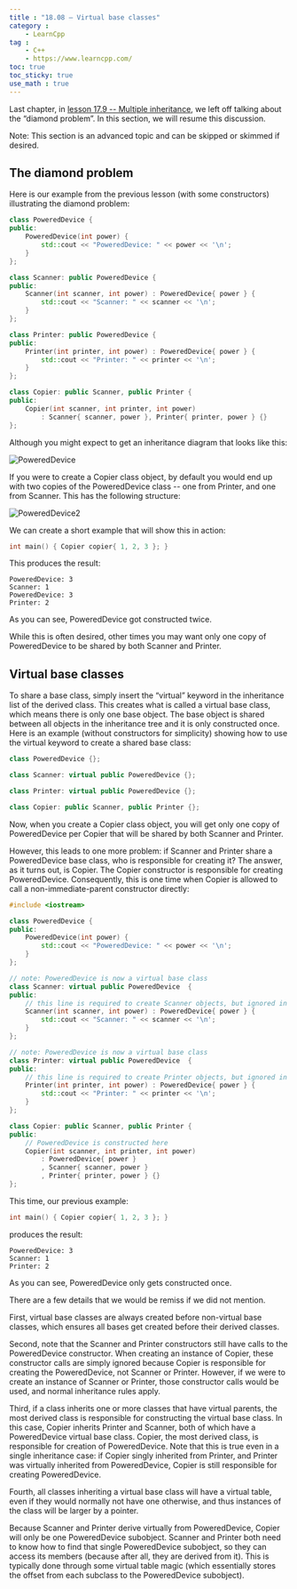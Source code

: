 ```yaml
---
title : "18.08 — Virtual base classes"
category :
    - LearnCpp
tag : 
    - C++
    - https://www.learncpp.com/
toc: true  
toc_sticky: true 
use_math : true
---
```



Last chapter, in [lesson 17.9 -- Multiple inheritance](https://www.learncpp.com/cpp-tutorial/multiple-inheritance/), we left off talking about the “diamond problem”. In this section, we will resume this discussion.

Note: This section is an advanced topic and can be skipped or skimmed if desired.


## The diamond problem

Here is our example from the previous lesson (with some constructors) illustrating the diamond problem:

```c++
class PoweredDevice {
public:
    PoweredDevice(int power) {
        std::cout << "PoweredDevice: " << power << '\n';
    }
};

class Scanner: public PoweredDevice {
public:
    Scanner(int scanner, int power) : PoweredDevice{ power } {
        std::cout << "Scanner: " << scanner << '\n';
    }
};

class Printer: public PoweredDevice {
public:
    Printer(int printer, int power) : PoweredDevice{ power } {
        std::cout << "Printer: " << printer << '\n';
    }
};

class Copier: public Scanner, public Printer {
public:
    Copier(int scanner, int printer, int power)
        : Scanner{ scanner, power }, Printer{ printer, power } {}
};
```

Although you might expect to get an inheritance diagram that looks like this:

![PoweredDevice](https://www.learncpp.com/images/CppTutorial/Section11/PoweredDevice.gif)

If you were to create a Copier class object, by default you would end up with two copies of the PoweredDevice class -- one from Printer, and one from Scanner. This has the following structure:

![PoweredDevice2](https://www.learncpp.com/images/CppTutorial/Section11/PoweredDevice2.gif)

We can create a short example that will show this in action:

```c++
int main() { Copier copier{ 1, 2, 3 }; }
```

This produces the result:

```
PoweredDevice: 3
Scanner: 1
PoweredDevice: 3
Printer: 2
```

As you can see, PoweredDevice got constructed twice.

While this is often desired, other times you may want only one copy of PoweredDevice to be shared by both Scanner and Printer.


## Virtual base classes

To share a base class, simply insert the “virtual” keyword in the inheritance list of the derived class. This creates what is called a virtual base class, which means there is only one base object. The base object is shared between all objects in the inheritance tree and it is only constructed once. Here is an example (without constructors for simplicity) showing how to use the virtual keyword to create a shared base class:

```c++
class PoweredDevice {};

class Scanner: virtual public PoweredDevice {};

class Printer: virtual public PoweredDevice {};

class Copier: public Scanner, public Printer {};
```

Now, when you create a Copier class object, you will get only one copy of PoweredDevice per Copier that will be shared by both Scanner and Printer.

However, this leads to one more problem: if Scanner and Printer share a PoweredDevice base class, who is responsible for creating it? The answer, as it turns out, is Copier. The Copier constructor is responsible for creating PoweredDevice. Consequently, this is one time when Copier is allowed to call a non-immediate-parent constructor directly:

```c++
#include <iostream>

class PoweredDevice {
public:
    PoweredDevice(int power) {
        std::cout << "PoweredDevice: " << power << '\n';
    }
};

// note: PoweredDevice is now a virtual base class
class Scanner: virtual public PoweredDevice  {
public:
    // this line is required to create Scanner objects, but ignored in this case
    Scanner(int scanner, int power) : PoweredDevice{ power } {
        std::cout << "Scanner: " << scanner << '\n';
    }
};

// note: PoweredDevice is now a virtual base class
class Printer: virtual public PoweredDevice  {
public:
    // this line is required to create Printer objects, but ignored in this case
    Printer(int printer, int power) : PoweredDevice{ power } {
        std::cout << "Printer: " << printer << '\n';
    }
};

class Copier: public Scanner, public Printer {
public:
    // PoweredDevice is constructed here
    Copier(int scanner, int printer, int power)
        : PoweredDevice{ power }
        , Scanner{ scanner, power }
        , Printer{ printer, power } {}
};
```

This time, our previous example:

```c++
int main() { Copier copier{ 1, 2, 3 }; }
```

produces the result:

```
PoweredDevice: 3
Scanner: 1
Printer: 2
```

As you can see, PoweredDevice only gets constructed once.

There are a few details that we would be remiss if we did not mention.

First, virtual base classes are always created before non-virtual base classes, which ensures all bases get created before their derived classes.

Second, note that the Scanner and Printer constructors still have calls to the PoweredDevice constructor. When creating an instance of Copier, these constructor calls are simply ignored because Copier is responsible for creating the PoweredDevice, not Scanner or Printer. However, if we were to create an instance of Scanner or Printer, those constructor calls would be used, and normal inheritance rules apply.

Third, if a class inherits one or more classes that have virtual parents, the most derived class is responsible for constructing the virtual base class. In this case, Copier inherits Printer and Scanner, both of which have a PoweredDevice virtual base class. Copier, the most derived class, is responsible for creation of PoweredDevice. Note that this is true even in a single inheritance case: if Copier singly inherited from Printer, and Printer was virtually inherited from PoweredDevice, Copier is still responsible for creating PoweredDevice.

Fourth, all classes inheriting a virtual base class will have a virtual table, even if they would normally not have one otherwise, and thus instances of the class will be larger by a pointer.

Because Scanner and Printer derive virtually from PoweredDevice, Copier will only be one PoweredDevice subobject. Scanner and Printer both need to know how to find that single PoweredDevice subobject, so they can access its members (because after all, they are derived from it). This is typically done through some virtual table magic (which essentially stores the offset from each subclass to the PoweredDevice subobject).